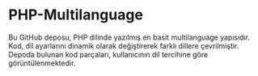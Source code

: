 # PHP-Multilanguage
Bu GitHub deposu, PHP dilinde yazılmış en basit multilanguage yapısıdır. Kod, dil ayarlarını dinamik olarak değiştirerek farklı dillere çevrilmiştir. Depoda bulunan kod parçaları, kullanıcının dil tercihine göre görüntülenmektedir.


